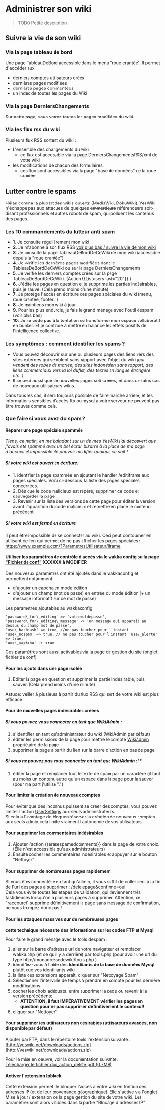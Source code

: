 # Administrer son wiki

> TODO Petite description

## Suivre la vie de son wiki 

### Via la page tableau de bord

Une page TableauDeBord accessible dans le menu "roue crantée". Il permet d'accéder aux  

*   derniers comptes utilisateurs créés
*   dernières pages modifiées
*   dernières pages commentées
*   un index de toutes les pages du Wiki

### Via la page DerniersChangements
Sur cette page, vous verrez toutes les pages modifiées du wiki.

### Via les flux rss du wiki
Plusieurs flux RSS sortent du wiki : 
 - L'ensemble des changements du wiki
     - ce flux est accessible via la page DerniersChangementsRSS/xml de votre wiki
 - les modifications de chacun des formulaires
      - ces flux sont accessibles via la page "base de données" de la roue crantée  

## Lutter contre le spams 

Hélas comme la plupart des wikis ouverts (MediaWiki, DokuWiki), YesWiki n'échappe pas aux attaques de quelques ~~emmerdeurs~~ référenceurs soit-disant professionnels et autres robots de spam, qui polluent les contenus des pages.  
  

### Les 10 commandements du lutteur anti spam

* **1**. Je consulte régulièrement mon wiki  
* **2**. Je m'abonne à son flux RSS [voir plus bas / suivre la vie de mon wiki](#Suivre-la-vie-de-son-wiki)  
* **3**. Je consulte la page TableauDeBordDeCeWiki de mon wiki (accessible depuis la "roue crantée")  
* **4**. Je vérifie les dernières pages modifiées dans le TableauDeBordDeCeWiki ou sur la page DerniersChangements  
* **5**. Je vérifie les derniers comptes crées sur la page TableauDeBordDeCeWiki. (Action {{Listusers last="20"}} )  
* **6**. J'édite les pages en question et je supprime les parties indésirables, puis je sauve. (Cela prend moins d'une minute)  
* **7**. Je protège l'accès en écriture des pages spéciales du wiki (menu, roue crantée, footer...)  
* **8**. Je maintiens mon wiki à jour  
* **9**. Pour les plus endurcis, je fais le grand ménage avec l'outil despam (voir plus bas)  
* **10**. Je ne cède pas à la tentation de transformer mon espace collaboratif en bunker. Et je continue à mettre en balance les effets positifs de l'intelligence collective.  

  

### Les symptômes : comment identifier les spams ?

*   Vous pouvez découvrir sur une ou plusieurs pages des liens vers des sites externes qui semblent sans rapport avec l'objet du wiki _(qui vendent des robes de mariée, des sites indonésien sans rapport, des liens commerciaux vers la loi duflot, des textes en langue étrangère etc..)_
*   Il se peut aussi que de nouvelles pages soit créées, et dans certains cas de nouveaux utilisateurs wikis.

Dans tous les cas, il sera toujours possible de faire marche arrière, et les informations sensibles d'accès ftp ou mysql à votre serveur ne peuvent pas être trouvés comme cela.  


### Que faire si vous avez du spam ?

#### Réparer une page spéciale spammée

_Tiens, ce matin, en me baladant sur un de mes YesWiki j'ai découvert que j'avais été spammé avec un bel écran bizarre à la place de ma page d'accueil et impossible de pouvoir modifier quoique ce soit !_  
  
##### Si votre wiki est ouvert en écriture: 

*   1\. identifier la page spammée en ajoutant le handler /editiframe
    aux pages spéciales. Voici ci-dessous, la liste des pages spéciales concernées.
*   2\. Dès que le code malicieux est repéré, supprimer ce code et sauvegarder la page.
*   3\. Revenir sur la liste des versions de cette page pour éditer la version avant l'apparition du code malicieux et remettre en place le contenu précédent

##### Si votre wiki est fermé en écriture

Il peut être impossible de se connecter au wiki. Ceci peut contourner en utilisant ce lien qui permet de ne pas afficher les pages spéciales : https://www.example.com/?ParametresUtilisateur/iframe  

#### Utiliser les paramètres de contrôle d'accès via le wakka config ou la page ["Fichier de conf"](https://yeswiki.net/?GererConfig) XXXXXX à MODIFIER

Des nouveaux paramètres ont été ajoutés dans le wakkaconfig et permettent notamment  

*   d'ajouter un capcha en mode édition
*   d'ajouter un champ (mot de passe) en entrée du mode édition (+ un message informatif sur ce mot de passe)

Les paramètres ajoutables au wakkaconfig        

    'password\_for\_editing' => 'votremotdepasse',
    'password\_for\_editing\_message' => 'un message qui apparait au dessus du champ mot de passe',
    'use\_hashcash' => true, //ne pas toucher pour l'instant            
    'use\_nospam' => true, // ne pas toucher pour l'instant 'use\_alerte' => true,
    'use\_captcha' => true,

Ces paramètres sont aussi activables via la page de gestion du site (onglet fichier de conf)

#### Pour les ajouts dans une page isolée 

1.  Editer la page en question et supprimer la partie indésirable, puis sauver. (Cela prend moins d'une minute)

Astuce: veiller à plusieurs à partir du flux RSS qui sort de votre wiki est plus efficace  

#### Pour de nouvelles pages indésirables créées

##### Si vous pouvez vous connecter en tant que WikiAdmin :  

1.  s'identifier en tant qu'administrateur du wiki (WikiAdmin par défaut)
2.  éditer les permissions de la page pour mettre le compte [WikiAdmin](https://yeswiki.net/?WikiAdmin) propriétaire de la page
3.  supprimer la page à partir du lien sur la barre d'action en bas de page

##### Si vous ne pouvez pas vous connecter en tant que WikiAdmin :**  

1.  éditer la page et remplacer tout le texte de spam par un caractère (il faut au moins un contenu autre qu'un espace dans la page pour la sauver (pour ma part j'utilise ".")


#### Pour limiter la création de nouveaux comptes

Pour éviter que des inconnus puissent se créer des comptes, vous pouvez limiter l'action [UserSettings](https://yeswiki.net/?UserSettings) aux seuls administrateurs.  
Si cela a l'avantage de bloquer/réserver la création de nouveaux comptes aux seuls admin,cela limite vraiment l'autonomie de vos utilisateurs.  

#### Pour supprimer les commentaires indésirables

1.  Ajouter l'action {{erasespamedcomments}} dans la page de votre choix. (Elle n'est accessible qu'aux administrateurs)
2.  Ensuite cocher les commentaires indésirables et appuyer sur le bouton "Nettoyer"

  

#### Pour supprimer de nombreuses pages rapidement

SI vous êtes connecté-e en tant qu'admin, il vous suffit de coller ceci à la fin de l'url des pages à supprimer : /deletepage&confirme=oui  
Cela vous évite toutes les étapes de validation, qui deviennent très fastidieuses lorsqu'on a plusieurs pages à supprimer. Attention, ce "raccourci" supprime définitivement la page sans message de confirmation, ne vous trompez donc pas !  
  

#### Pour les attaques massives sur de nombreuses pages

**cette technique nécessite des informations sur les codes FTP et Mysql**  
  
Pour faire le grand ménage avec le tools despam :  

1.  aller sur la barre d'adresse url de votre navigateur et remplacer wakka.php (et ce qu'il y a derrière) par tools.php (pour avoir une url du type http://monadressedewiki/tools.php )
2.  identifiez-vous à l'aide des **identifiants de la base de données Mysql** plutôt que vos identifiants wiki
3.  la liste des extensions apparaît, cliquer sur "Nettoyage Spam"
4.  Sélectionner l'intervalle de temps à prendre en compte pour les dernière modifications
5.  cocher les choix adéquats, entre supprimer la page ou revenir à la version précédente
    *   **ATTENTION, il faut IMPÉRATIVEMENT vérifier les pages en question pour ne pas supprimer définitivement le contenu!!**
6.  cliquer sur "Nettoyer"

#### Pour supprimer les utilisateurs non désirables (utilisateurs avancés, non disponible par défaut)

Ajouter par FTP, dans le répertoire tools l'extension suivante : [http://yeswiki.net/downloads/actions.zip](http://yeswiki.net/downloads/actions.zip)  
  
Pour la mise en oeuvre, voir la documentation suivante:  
[Télécharger le fichier doc\_action\_delete.pdf (0.7MB)](https://yeswiki.net/?LutterContreLeSpam/download&file=doc_action_delete.pdf)[](https://yeswiki.net/?LutterContreLeSpam/upload&file=doc_action_delete.pdf "Mise à jour")  

#### Activer l'extension Ipblock
Cette extension permet de bloquer l'accès à votre wiki en fontion des adresses IP (et de leur provenance géographique). 
Elle s'active via l'onglet Mise à jour / extension de la page gestion du site de votre wiki.
Les paramètres sont alors visibles dans la partie "Blocage d'adresses IP"